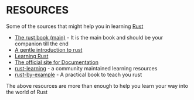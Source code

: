 # RESOURCES

Some of the sources that might help you in learning [Rust](https://www.rust-lang.org/)

* [The rust book (main)](https://doc.rust-lang.org/book/2018-edition/index.html) - It is the main book and should be your companion till the end
* [A gentle introduction to rust](https://stevedonovan.github.io/rust-gentle-intro/readme.html)
* [Learning Rust](https://learning-rust.github.io)
* [The official site for Documentation](https://www.rust-lang.org/en-US/documentation.html)
* [rust-learning](https://github.com/ctjhoa/rust-learning) - a community maintained learning resources
* [rust-by-example](https://doc.rust-lang.org/rust-by-example) - A practical book to teach you rust

The above resources are more than enough to help you learn your way into the world of Rust